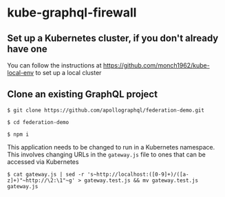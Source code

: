 # kube-graphql-firewall

## Set up a Kubernetes cluster, if you don't already have one

You can follow the instructions at https://github.com/monch1962/kube-local-env to set up a local cluster

## Clone an existing GraphQL project

`$ git clone https://github.com/apollographql/federation-demo.git`

`$ cd federation-demo`

`$ npm i`

This application needs to be changed to run in a Kubernetes namespace. This involves changing URLs in the `gateway.js` file to ones that can be accessed via Kubernetes

`$ cat gateway.js | sed -r 's~http://localhost:([0-9]+)/([a-z]+)"~http://\2:\1"~g' > gateway.test.js && mv gateway.test.js gateway.js`

